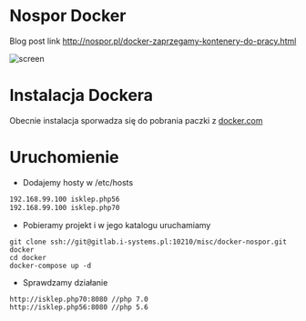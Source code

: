 Nospor Docker
=============

Blog post link http://nospor.pl/docker-zaprzegamy-kontenery-do-pracy.html

![screen](http://q.i-systems.pl/file/83f832ae.png)

Instalacja Dockera
==================

Obecnie instalacja sporwadza się do pobrania paczki z [docker.com](https://www.docker.com/products/docker-toolbox)

Uruchomienie
============

- Dodajemy hosty w /etc/hosts

```bash
192.168.99.100 isklep.php56
192.168.99.100 isklep.php70
```
- Pobieramy projekt i w jego katalogu uruchamiamy
 
```
git clone ssh://git@gitlab.i-systems.pl:10210/misc/docker-nospor.git docker
cd docker
docker-compose up -d
```

- Sprawdzamy działanie

```
http://isklep.php70:8080 //php 7.0
http://isklep.php56:8080 //php 5.6
```